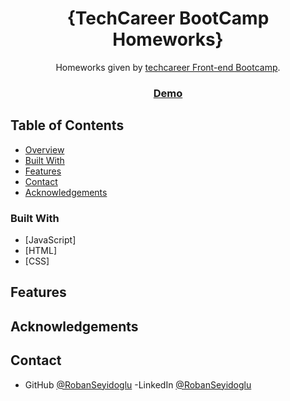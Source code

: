 <!-- Please update value in the {}  -->

<h1 align="center">{TechCareer BootCamp Homeworks}</h1>

<div align="center">
   Homeworks given by <a href="https://www.techcareer.net/" target="_blank">techcareer Front-end Bootcamp</a>.
</div>

<div align="center">
  <h3>
    <a href="https://robanseyidoglu.github.io/TechCareer-BootCamp-Homeworks/">
   Demo 
    </a>
   
   
 
  </h3>
</div>

<!-- TABLE OF CONTENTS -->

## Table of Contents

- [Overview](#overview)
- [Built With](#built-with)
- [Features](#features)
- [Contact](#contact)
- [Acknowledgements](#acknowledgements)

<!-- OVERVIEW -->

### Built With

<!-- This section should list any major frameworks that you built your project using. Here are a few examples.-->

- [JavaScript]
- [HTML]
- [CSS]

## Features

## Acknowledgements

## Contact

- GitHub [@RobanSeyidoglu](https://github.com/RobanSeyidoglu)
  -LinkedIn [@RobanSeyidoglu](https://www.linkedin.com/in/roban-seyidoglu/)
